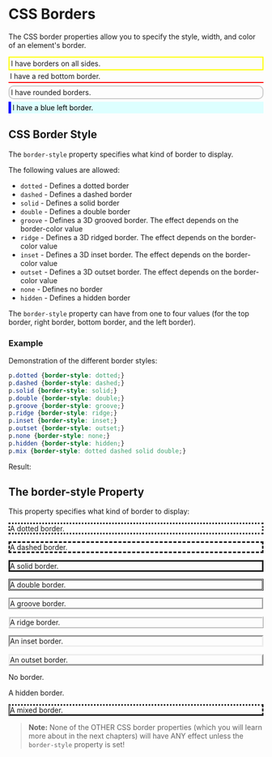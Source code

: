 # CSS Borders

The CSS border properties allow you to specify the style, width, and color of an element's border.

<div style="border: 2px solid yellow; padding: 3px">
I have borders on all sides.
</div>
  
<div style="border-bottom: 2px solid red; padding: 3px">
    I have a red bottom border.
</div>
  
<div style="border: 2px solid #ccc; border-radius: 10px; margin-top: 5px; padding: 3px">
    I have rounded borders.
</div>

<div style="border-left: 5px solid blue; margin-top: 5px; padding: 3px; background-color: #ddffff; color: black">
    I have a blue left border.
</div>

## CSS Border Style

The `border-style` property specifies what kind of border to display.

The following values are allowed:

-   `dotted` - Defines a dotted border
-   `dashed` - Defines a dashed border
-   `solid` - Defines a solid border
-   `double` - Defines a double border
-   `groove` - Defines a 3D grooved border. The effect depends on the border-color value
-   `ridge` - Defines a 3D ridged border. The effect depends on the border-color value
-   `inset` - Defines a 3D inset border. The effect depends on the border-color value
-   `outset` - Defines a 3D outset border. The effect depends on the border-color value
-   `none` - Defines no border
-   `hidden` - Defines a hidden border

The `border-style` property can have from one to four values (for the top border, right border, bottom border, and the left border).

### Example

Demonstration of the different border styles:

```css
p.dotted {border-style: dotted;}  
p.dashed {border-style: dashed;}  
p.solid {border-style: solid;}  
p.double {border-style: double;}  
p.groove {border-style: groove;}  
p.ridge {border-style: ridge;}  
p.inset {border-style: inset;}  
p.outset {border-style: outset;}  
p.none {border-style: none;}  
p.hidden {border-style: hidden;}  
p.mix {border-style: dotted dashed solid double;}
```


Result:

<head>
<style>
p.dotted {border-style: dotted;}
p.dashed {border-style: dashed;}
p.solid {border-style: solid;}
p.double {border-style: double;}
p.groove {border-style: groove;}
p.ridge {border-style: ridge;}
p.inset {border-style: inset;}
p.outset {border-style: outset;}
p.none {border-style: none;}
p.hidden {border-style: hidden;}
p.mix {border-style: dotted dashed solid double;}
</style>
</head>
<body>

<h2>The border-style Property</h2>
<p>This property specifies what kind of border to display:</p>

<p class="dotted">A dotted border.</p>
<p class="dashed">A dashed border.</p>
<p class="solid">A solid border.</p>
<p class="double">A double border.</p>
<p class="groove">A groove border.</p>
<p class="ridge">A ridge border.</p>
<p class="inset">An inset border.</p>
<p class="outset">An outset border.</p>
<p class="none">No border.</p>
<p class="hidden">A hidden border.</p>
<p class="mix">A mixed border.</p>

</body>

> **Note:** None of the OTHER CSS border properties (which you will learn more about in the next chapters) will have ANY effect unless the `border-style` property is set!